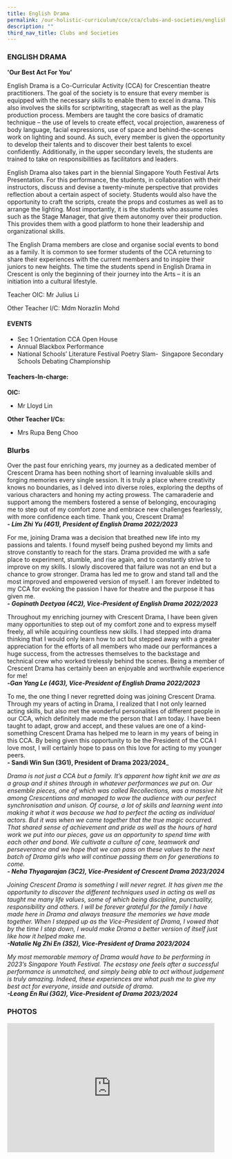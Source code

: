 ```yaml
---
title: English Drama
permalink: /our-holistic-curriculum/cce/cca/clubs-and-societies/english-drama/
description: ""
third_nav_title: Clubs and Societies
---
```

### **ENGLISH DRAMA** ###


**'Our Best Act For You’**

English Drama is a Co-Curricular Activity (CCA) for Crescentian theatre practitioners. The goal of the society is to ensure that every member is equipped with the necessary skills to enable them to excel in drama. This also involves the skills for scriptwriting, stagecraft as well as the play production process. Members are taught the core basics of dramatic technique – the use of levels to create effect, vocal projection, awareness of body language, facial expressions, use of space and behind-the-scenes work on lighting and sound. As such, every member is given the opportunity to develop their talents and to discover their best talents to excel confidently. Additionally, in the upper secondary levels, the students are trained to take on responsibilities as facilitators and leaders.

English Drama also takes part in the biennial Singapore Youth Festival Arts Presentation. For this performance, the students, in collaboration with their instructors, discuss and devise a twenty-minute perspective that provides reflection about a certain aspect of society. Students would also have the opportunity to craft the scripts, create the props and costumes as well as to arrange the lighting. Most importantly, it is the students who assume roles such as the Stage Manager, that give them autonomy over their production. This provides them with a good platform to hone their leadership and organizational skills.

The English Drama members are close and organise social events to bond as a family. It is common to see former students of the CCA returning to share their experiences with the current members and to inspire their juniors to new heights. The time the students spend in English Drama in Crescent is only the beginning of their journey into the Arts – it is an initiation into a cultural lifestyle.

Teacher OIC: Mr Julius Li

Other Teacher I/C: Mdm Norazlin Mohd

#### **EVENTS**
* Sec 1 Orientation CCA Open House
* Annual Blackbox Performance
* National Schools’ Literature Festival Poetry Slam-&nbsp; Singapore Secondary Schools Debating Championship


#### **Teachers-In-charge:**
**OIC:**  
* Mr Lloyd Lin
  
**Other Teacher I/Cs:**  
* Mrs Rupa Beng Choo


### **Blurbs** ###

Over the past four enriching years, my journey as a dedicated member of Crescent Drama has been nothing short of learning invaluable skills and forging memories every single session. It is truly a place where creativity knows no boundaries, as I delved into diverse roles, exploring the depths of various characters and honing my acting prowess. The camaraderie and support among the members fostered a sense of belonging, encouraging me to step out of my comfort zone and embrace new challenges fearlessly, with more confidence each time. Thank you, Crescent Drama! <br>
**- _Lim Zhi Yu (4G1), President of English Drama 2022/2023_**

For me, joining Drama was a decision that breathed new life into my passions and talents. I found myself being pushed beyond my limits and strove constantly to reach for the stars. Drama provided me with a safe place to experiment, stumble, and rise again, and to constantly strive to improve on my skills. I slowly discovered that failure was not an end but a chance to grow stronger. Drama has led me to grow and stand tall and the most improved and empowered version of myself. I am forever indebted to my CCA for evoking the passion I have for theatre and the purpose it has given me. <br>
**- _Gopinath Deetyaa (4C2), Vice-President of English Drama 2022/2023_**

Throughout my enriching journey with Crescent Drama, I have been given many opportunities to step out of my comfort zone and to express myself freely, all while acquiring countless new skills. I had stepped into drama thinking that I would only learn how to act but stepped away with a greater appreciation for the efforts of all members who made our performances a huge success, from the actresses themselves to the backstage and technical crew who worked tirelessly behind the scenes. Being a member of Crescent Drama has certainly been an enjoyable and worthwhile experience for me! <br>
**-_Gan Yang Le (4G3), Vice-President of English Drama 2022/2023_**

To me, the one thing I never regretted doing was joining Crescent Drama. Through my years of acting in Drama, I realized that I not only learned acting skills, but also met the wonderful personalities of different people in our CCA, which definitely made me the person that I am today. I have been taught to adapt, grow and accept, and these values are one of a kind- something Crescent Drama has helped me to learn in my years of being in this CCA. By being given this opportunity to be the President of the CCA I love most, I will certainly hope to pass on this love for acting to my younger peers. <br>
**- Sandi Win Sun (3G1), President of Drama 2023/2024**_

_Drama is not just a CCA but a family. It’s apparent how tight knit we are as a group and it shines through in whatever performances we put on. Our ensemble pieces, one of which was called Recollections, was a massive hit among Crescentians and managed to wow the audience with our perfect synchronisation and unison. Of course, a lot of skills and learning went into making it what it was because we had to perfect the acting as individual actors. But it was when we came together that the true magic occurred. That shared sense of achievement and pride as well as the hours of hard work we put into our pieces, gave us an opportunity to spend time with each other and bond. We cultivate a culture of care, teamwork and perseverance and we hope that we can pass on these values to the next batch of Drama girls who will continue passing them on for generations to come. <br>
**- Neha Thyagarajan (3C2), Vice-President of Crescent Drama 2023/2024**_

_Joining Crescent Drama is something I will never regret. It has given me the opportunity to discover the different techniques used in acting as well as taught me many life values, some of which being discipline, punctuality, responsibility and others. I will be forever grateful for the family I have made here in Drama and always treasure the memories we have made together. When I stepped up as the Vice-President of Drama, I vowed that by the time I step down, I would make Drama a better version of itself just like how it helped make me. <br>
**-Natalie Ng Zhi En (3S2), Vice-President of Drama 2023/2024**_

_My most memorable memory of Drama would have to be performing in 2023’s Singapore Youth Festival. The ecstasy one feels after a successful performance is unmatched, and simply being able to act without judgement is truly amazing. Indeed, these experiences are what push me to give my best act for everyone, inside and outside of drama. <br> 
**-Leong En Rui (3G2), Vice-President of Drama 2023/2024**_


### **PHOTOS** ###

<iframe src="https://docs.google.com/presentation/d/e/2PACX-1vTh-MNToYLIavuIELk_1UqdThZXZdO85CPNs5TPXl0PzIB_CKoWYMeiAuz5GHFGDR3Svh3wH2oec70x/embed?start=true&amp;loop=true&amp;delayms=3000" frameborder="0" width="480" height="299" allowfullscreen="true"></iframe>